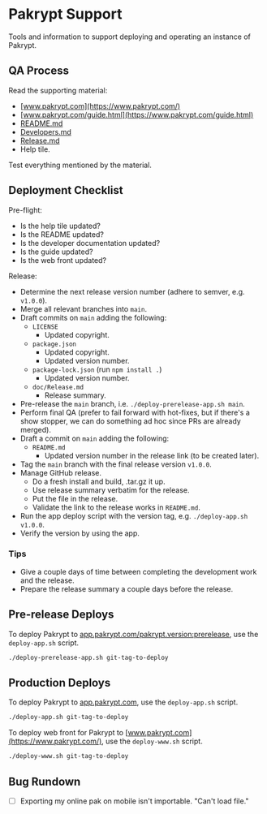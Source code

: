 # Pakrypt Support

Tools and information to support deploying and operating an instance of Pakrypt.

## QA Process

Read the supporting material:

* [www.pakrypt.com](https://www.pakrypt.com/)
* [www.pakrypt.com/guide.html](https://www.pakrypt.com/guide.html)
* [README.md](https://github.com/fractalate/pakrypt)
* [Developers.md](https://github.com/fractalate/pakrypt/blob/main/doc/Developers.md)
* [Release.md](https://github.com/fractalate/pakrypt/blob/main/doc/Release.md)
* Help tile.

Test everything mentioned by the material.

## Deployment Checklist

Pre-flight:

* Is the help tile updated?
* Is the README updated?
* Is the developer documentation updated?
* Is the guide updated?
* Is the web front updated?

Release:

* Determine the next release version number (adhere to semver, e.g. `v1.0.0`).
* Merge all relevant branches into `main`.
* Draft commits on `main` adding the following:
  - `LICENSE`
    - Updated copyright.
  - `package.json`
    - Updated copyright.
    - Updated version number.
  - `package-lock.json` (run `npm install .`)
    - Updated version number.
  - `doc/Release.md`
    - Release summary.
* Pre-release the `main` branch, i.e. `./deploy-prerelease-app.sh main`.
* Perform final QA (prefer to fail forward with hot-fixes, but if there's a show stopper, we can do something ad hoc since PRs are already merged).
* Draft a commit on `main` adding the following:
  - `README.md`
    - Updated version number in the release link (to be created later).
* Tag the `main` branch with the final release version `v1.0.0`.
* Manage GitHub release.
  - Do a fresh install and build, .tar.gz it up.
  - Use release summary verbatim for the release.
  - Put the file in the release.
  - Validate the link to the release works in `README.md`.
* Run the app deploy script with the version tag, e.g. `./deploy-app.sh v1.0.0`.
* Verify the version by using the app.

### Tips

* Give a couple days of time between completing the development work and the release.
* Prepare the release summary a couple days before the release.

## Pre-release Deploys

To deploy Pakrypt to [app.pakrypt.com/pakrypt.version:prerelease](https://app.pakrypt.com/pakrypt.version:prerelease), use the `deploy-app.sh` script.

```bash
./deploy-prerelease-app.sh git-tag-to-deploy
```

## Production Deploys

To deploy Pakrypt to [app.pakrypt.com](https://app.pakrypt.com/), use the `deploy-app.sh` script.

```bash
./deploy-app.sh git-tag-to-deploy
```

To deploy web front for Pakrypt to [www.pakrypt.com](https://www.pakrypt.com/), use the `deploy-www.sh` script.

```bash
./deploy-www.sh git-tag-to-deploy
```

## Bug Rundown

* [ ] Exporting my online pak on mobile isn't importable. "Can't load file."
